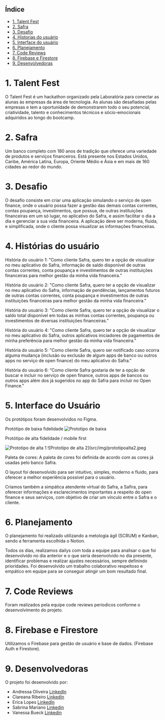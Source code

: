 ## Índice

* [1. Talent Fest](#1-talent-fest)
* [2. Safra](#2-safra)
* [3. Desafio](#3-desafio)
* [4. Historias do usuário](#4-historias-do-usuário)
* [5. Interface do usuário](#5-interface-do-usuário)
* [6. Planejamento](#6-planejamento)
* [7. Code Reviews](#7-code-reviews)
* [8. Firebase e Firestore](#8-firebase-e-firestore)
* [9. Desenvolvedoras](#10-desenvolvedoras)

# 1. Talent Fest

O Talent Fest é um hackathon organizado pela Laboratória para conectar as alunas às empresas da área de tecnologia. As alunas são desafiadas pelas empresas e tem a oportunidade de demonstrarem todo o seu potencial, criatividade, talento e conhecimentos técnicos e sócio-emocionais adquiridos ao longo do bootcamp.

# 2. Safra

Um banco completo com 180 anos de tradição que oferece uma variedade de produtos e serviços financeiros. Está presente nos Estados Unidos, Caribe, América Latina, Europa, Oriente Médio e Ásia e em mais de 160 cidades ao redor do mundo. 

# 3. Desafio

O desafio consiste em criar uma aplicação simulando o serviço de open finance, onde o usuário possa fazer a gestão das demais contas correntes, contas poupança, investimentos, que possua, de outras instituições financeiras em um só lugar, no aplicativo do Safra, e assim facilitar o dia a dia e gerenciar a sua vida financeira. A aplicação deve ser moderna, fluida, e simplificada, onde o cliente possa visualizar as informações financeiras. 

# 4. Histórias do usuário

História do usuário 1: 
"Como cliente Safra, quero ter a opção de visualizar no meu aplicativo do Safra, informação de saldo disponível de outras contas correntes, conta poupança e investimentos de outras instituições financeiras para melhor gestão da minha vida financeira.”

História do usuário 2: 
"Como cliente Safra, quero ter a opção de visualizar no meu aplicativo do Safra, informação de pendências, lançamentos futuros de outras contas correntes, conta poupança e investimentos de outras instituições financeiras para melhor gestão da minha vida financeira.”

História do usuário 3: 
"Como cliente Safra, quero ter a opção de visualizar o saldo total disponível em todas as minhas contas correntes, poupança ou investimentos de diversas instituições financeiras.”

História do usuário 4: 
"Como cliente Safra, quero ter a opção de visualizar no meu aplicativo do Safra, outros aplicativos iniciadores de pagamentos de minha preferência para melhor gestão da minha vida financeira.”

História do usuário 5: 
"Como cliente Safra, quero ser notificado caso ocorra alguma mudança (inclusão ou exclusão de algum apps de banco ou outros apps no serviço de open finance) do meu aplicativo do Safra."

História do usuário 6:
“Como cliente Safra gostaria de ter a opção de buscar e incluir no serviço de open finance, outros apps de bancos ou outros apps além dos já sugeridos no app do Safra para incluir no Open Finance."

# 5. Interface do Usuário

Os protótipos foram desenvolvidos no Figma.

Protótipo de baixa fidelidade
![Prototipo de baixa](src/img/prototipobaixa.png) 

Protótipo de alta fidelidade / mobile first

![Prototipo de alta 1](src/img/prototipoalta1.png) 
![Prototipo de alta 2](src/img/prototipoalta2.jpeg

Paleta de cores:
A paleta de cores foi definida de acordo com as cores já usadas pelo banco Safra.

O layout foi desenvolvido para ser intuitivo, simples, moderno e fluido, para oferecer a melhor experiência possível para o usuário.

Criamos também a simpática atendente virtual do Safra, a Safira, para oferecer informações e esclarecimentos importantes a respeito do open finance e seus serviços, com objetivo de criar um vínculo entre o Safra e o cliente.

# 6. Planejamento

O planejamento foi realizado utilizando a metologia ágil (SCRUM) e Kanban, sendo a ferramenta escolhida o Notion.

Todos os dias, realizamos dailys com toda a equipe para analisar o que foi desenvolvido no dia anterior e o que seria desenvolvido no dia presente, identificar problemas e realizar ajustes necessários, sempre definindo prioridades. Foi desenvolvido um trabalho colaborativo respeitoso e empático em equipe para se conseguir atingir um bom resultado final.

# 7. Code Reviews

Foram realizados pela equipe code reviews periodicos conforme o desenvolvimento do projeto.

# 8. Firebase e Firestore

Utilizamos o Firebase para gestão de usuário e base de dados. (Firebase Auth e Firestore).


# 9. Desenvolvedoras

O projeto foi desenvolvido por:

* Andressa Oliveira [LinkedIn]( https://www.linkedin.com/in/andressa-oliveira-front-end/) 
* Clareana Ribeiro [LinkedIn](https://www.linkedin.com/in/clareanaribeiro/)
* Erica Lopes [LinkedIn](https://www.linkedin.com/in/blericalopes/)
* Sabrina Mariano [Linkedin](https://www.linkedin.com/in/sabrina-dias-mariano/)
* Vanessa Bueck [Linkedin](https://www.linkedin.com/in/vanessa-bueck/)

